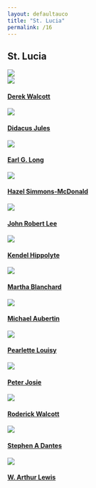 ```yaml
---
layout: defaultauco
title: "St. Lucia"
permalink: /16
---
```

<div class="container-0">
    <div class="container-title">
        <span class="country"><h2>St. Lucia</h2></span>
        <div class="photo-co">
          <img src="https://www.worldatlas.com/r/w960-q80/upload/7a/a8/6a/lc-01.png" >
    </div>
</div>
<!-- partial:index.partial.html -->
<div class="container">
  <div class="timeline clearfix">
  <div class="vertical-line">
  <div id="post-1" class="vesti-col timeline-post">
   <div class="vesti-content-wrapper">
     <div class="photo">
       <img src="https://upload.wikimedia.org/wikipedia/commons/thumb/a/af/Derek_Walcott.jpg/330px-Derek_Walcott.jpg">
       <div class="vesti-date-wrapper">
         <div class="vesti-date">
         </div>
       </div>
     </div>
     <div class="vesti-desc">
       <a class="desc-a" href="#">
         <h4><a href="/dwalcott">Derek Walcott</a></h4>
       </a>
     </div>
   </div>
 </div>
 <div id="post-2" class="vesti-col timeline-post">
   <div class="vesti-content-wrapper">
     <div class="photo">
       <img src="https://upload.wikimedia.org/wikipedia/commons/thumb/a/ae/Didacus_Jules_-_2019_%28cropped%29.jpg/220px-Didacus_Jules_-_2019_%28cropped%29.jpg">
       <div class="vesti-date-wrapper">
         <div class="vesti-date">
         </div>
       </div>
     </div>
     <div class="vesti-desc">
       <a class="desc-a" href="#">
         <h4><a href="/djules">Didacus Jules</a></h4>
       </a>
     </div>
   </div>
 </div>
 <div id="post-3" class="vesti-col timeline-post">
   <div class="vesti-content-wrapper">
     <div class="photo">
       <img src="https://www.peepaltreepress.com/sites/default/files/styles/author_large/public/Earl%20G%20Long_1.jpg?itok=kHHQvZu8">
       <div class="vesti-date-wrapper">
         <div class="vesti-date">
         </div>
       </div>
     </div>
     <div class="vesti-desc">
       <a class="desc-a" href="#">
         <h4><a href="/eglong">Earl G. Long</a></h4>
       </a>
     </div>
   </div>
 </div>
 <div id="post-4" class="vesti-col timeline-post">
   <div class="vesti-content-wrapper">
     <div class="photo">
       <img src="https://www.cavehill.uwi.edu/fhe/LLL/getattachment/4eabff8f-63f2-4948-93d6-808d64de4a44/Professor-Hazel-Simmons-McDonald.aspx">
       <div class="vesti-date-wrapper">
         <div class="vesti-date">
         </div>
       </div>
     </div>
     <div class="vesti-desc">
       <a class="desc-a" href="#">
         <h4><a href="/hmcdonald">Hazel Simmons-McDonald</a></h4>
       </a>
     </div>
   </div>
 </div>
 <div id="post-5" class="vesti-col timeline-post">
      <div class="vesti-content-wrapper">
        <div class="photo">
          <img src="https://2.bp.blogspot.com/-n3znsYnnyfE/T33jJsnoW3I/AAAAAAAAA4Q/Rq-5iBFsGJc/s400/John+Robert+Lee.jpg">
          <div class="vesti-date-wrapper">
            <div class="vesti-date">
            </div>
          </div>
        </div>
        <div class="vesti-desc">
          <a class="desc-a" href="#">
            <h4><a href="/jrlee">John Robert Lee</a></h4>
          </a>
        </div>
      </div>
    </div>
  <div id="post-6" class="vesti-col timeline-post">
      <div class="vesti-content-wrapper">
        <div class="photo">
          <img src="https://upload.wikimedia.org/wikipedia/commons/thumb/3/38/Kendel_Hippolyte_%28cropped%29.jpg/220px-Kendel_Hippolyte_%28cropped%29.jpg">
          <div class="vesti-date-wrapper">
            <div class="vesti-date">
            </div>
          </div>
        </div>
        <div class="vesti-desc">
          <a class="desc-a" href="#">
            <h4><a href="/khippolyte">Kendel Hippolyte</a></h4>
          </a>
        </div>
      </div>
    </div>
    <div id="post-7" class="vesti-col timeline-post">
      <div class="vesti-content-wrapper">
        <div class="photo">
          <img src="https://thevoiceslu.com/wp-content/uploads/2015/11/BLANCHARD.jpg">
          <div class="vesti-date-wrapper">
            <div class="vesti-date">
            </div>
          </div>
        </div>
        <div class="vesti-desc">
          <a class="desc-a" href="#">
            <h4><a href="/mblanchard">Martha Blanchard</a></h4>
          </a>
        </div>
      </div>
    </div>
    <div id="post-8" class="vesti-col timeline-post">
   <div class="vesti-content-wrapper">
     <div class="photo">
       <img src="https://thevoiceslu.com/wp-content/uploads/2020/08/Michael-Mike-Aubertin-2.jpg">
       <div class="vesti-date-wrapper">
         <div class="vesti-date">
         </div>
       </div>
     </div>
     <div class="vesti-desc">
       <a class="desc-a" href="#">
         <h4><a href="/maubertin">Michael Aubertin</a></h4>
       </a>
     </div>
   </div>
 </div>
  <div id="post-9" class="vesti-col timeline-post">
   <div class="vesti-content-wrapper">
     <div class="photo">
       <img src="https://upload.wikimedia.org/wikipedia/commons/thumb/1/1f/Dame_Pearlette_Louisy_%28cropped%2C_3x4%29.jpg/220px-Dame_Pearlette_Louisy_%28cropped%2C_3x4%29.jpg">
       <div class="vesti-date-wrapper">
         <div class="vesti-date">
         </div>
       </div>
     </div>
     <div class="vesti-desc">
       <a class="desc-a" href="#">
         <h4><a href="/plouisy">Pearlette Louisy</a></h4>
       </a>
     </div>
   </div>
 </div>
    <div id="post-10" class="vesti-col timeline-post">
   <div class="vesti-content-wrapper">
     <div class="photo">
       <img src="https://alchetron.com/cdn/peter-josie-063034de-064a-4ce5-964f-c31498dddc9-resize-750.jpg">
       <div class="vesti-date-wrapper">
         <div class="vesti-date">
         </div>
       </div>
     </div>
     <div class="vesti-desc">
       <a class="desc-a" href="#">
         <h4><a href="/pjosie">Peter Josie</a></h4>
       </a>
     </div>
   </div>
 </div>
    <div id="post-11" class="vesti-col timeline-post">
   <div class="vesti-content-wrapper">
     <div class="photo">
       <img src="https://s1.stabroeknews.com/images/2017/08/Roderick-Walcott-248x350.jpg">
       <div class="vesti-date-wrapper">
         <div class="vesti-date">
         </div>
       </div>
     </div>
     <div class="vesti-desc">
       <a class="desc-a" href="#">
         <h4><a href="/rwalcott">Roderick Walcott</a></h4>
       </a>
     </div>
   </div>
 </div>
 <div id="post-12" class="vesti-col timeline-post">
   <div class="vesti-content-wrapper">
     <div class="photo">
       <img src="https://m.media-amazon.com/images/I/51zXyXYNh+L._SX450_.jpg">
       <div class="vesti-date-wrapper">
         <div class="vesti-date">
         </div>
       </div>
     </div>
     <div class="vesti-desc">
       <a class="desc-a" href="#">
         <h4><a href="/sadantes">Stephen A Dantes</a></h4>
       </a>
     </div>
   </div>
 </div>
 <div id="post-13" class="vesti-col timeline-post">
   <div class="vesti-content-wrapper">
     <div class="photo">
       <img src="https://upload.wikimedia.org/wikipedia/en/thumb/8/84/Arthur_Lewis_%28Nobel_photo%29.jpg/220px-Arthur_Lewis_%28Nobel_photo%29.jpg">
       <div class="vesti-date-wrapper">
         <div class="vesti-date">
         </div>
       </div>
     </div>
     <div class="vesti-desc">
       <a class="desc-a" href="#">
         <h4><a href="/walewis">W. Arthur Lewis</a></h4>
       </a>
     </div>
   </div>
 </div>


<!-- partial -->

